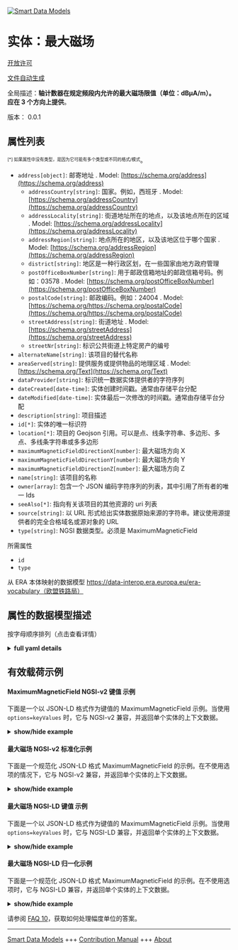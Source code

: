 <!-- 10-Header -->
    
[![Smart Data Models](https://smartdatamodels.org/wp-content/uploads/2022/01/SmartDataModels_logo.png "Logo")](https://smartdatamodels.org)    

实体：最大磁场    
=======
<!-- /10-Header -->
    
<!-- 15-License -->
    

[开放许可](https://github.com/smart-data-models//dataModel.ERA/blob/master/MaximumMagneticField/LICENSE.md)    

[文件自动生成](https://docs.google.com/presentation/d/e/2PACX-1vTs-Ng5dIAwkg91oTTUdt8ua7woBXhPnwavZ0FxgR8BsAI_Ek3C5q97Nd94HS8KhP-r_quD4H0fgyt3/pub?start=false&loop=false&delayms=3000#slide=id.gb715ace035_0_60)    
<!-- /15-License -->
    
<!-- 20-Description -->
    

全局描述：**轴计数器在规定频段内允许的最大磁场限值（单位：dBµA/m）。    
应在 3 个方向上提供**。    

版本： 0.0.1    
<!-- /20-Description -->
    
<!-- 30-PropertiesList -->
    

## 属性列表    

<sup><sub>[*] 如果属性中没有类型，是因为它可能有多个类型或不同的格式/模式</sub></sup>。    
- `address[object]`: 邮寄地址  . Model: [https://schema.org/address](https://schema.org/address)
	- `addressCountry[string]`: 国家。例如，西班牙  . Model: [https://schema.org/addressCountry](https://schema.org/addressCountry)    
	- `addressLocality[string]`: 街道地址所在的地点，以及该地点所在的区域  . Model: [https://schema.org/addressLocality](https://schema.org/addressLocality)    
	- `addressRegion[string]`: 地点所在的地区，以及该地区位于哪个国家  . Model: [https://schema.org/addressRegion](https://schema.org/addressRegion)    
	- `district[string]`: 地区是一种行政区划，在一些国家由地方政府管理      
	- `postOfficeBoxNumber[string]`: 用于邮政信箱地址的邮政信箱号码。例如：03578  . Model: [https://schema.org/postOfficeBoxNumber](https://schema.org/postOfficeBoxNumber)    
	- `postalCode[string]`: 邮政编码。例如：24004  . Model: [https://schema.org/https://schema.org/postalCode](https://schema.org/https://schema.org/postalCode)    
	- `streetAddress[string]`: 街道地址  . Model: [https://schema.org/streetAddress](https://schema.org/streetAddress)    
	- `streetNr[string]`: 标识公共街道上特定房产的编号      
- `alternateName[string]`: 该项目的替代名称  
- `areaServed[string]`: 提供服务或提供物品的地理区域  . Model: [https://schema.org/Text](https://schema.org/Text)
- `dataProvider[string]`: 标识统一数据实体提供者的字符序列  
- `dateCreated[date-time]`: 实体创建时间戳。通常由存储平台分配  
- `dateModified[date-time]`: 实体最后一次修改的时间戳。通常由存储平台分配  
- `description[string]`: 项目描述  
- `id[*]`: 实体的唯一标识符  
- `location[*]`: 项目的 Geojson 引用。可以是点、线条字符串、多边形、多点、多线条字符串或多多边形  
- `maximumMagneticFieldDirectionX[number]`: 最大磁场方向 X  
- `maximumMagneticFieldDirectionY[number]`: 最大磁场方向 Y  
- `maximumMagneticFieldDirectionZ[number]`: 最大磁场方向 Z  
- `name[string]`: 该项目的名称  
- `owner[array]`: 包含一个 JSON 编码字符序列的列表，其中引用了所有者的唯一 Ids  
- `seeAlso[*]`: 指向有关该项目的其他资源的 uri 列表  
- `source[string]`: 以 URL 形式给出实体数据原始来源的字符串。建议使用源提供者的完全合格域名或源对象的 URL  
- `type[string]`: NGSI 数据类型。必须是 MaximumMagneticField  
<!-- /30-PropertiesList -->
    
<!-- 35-RequiredProperties -->
    

所需属性    
- `id`  
- `type`  
<!-- /35-RequiredProperties -->
    
<!-- 40-RequiredProperties -->
    

从 ERA 本体映射的数据模型 https://data-interop.era.europa.eu/era-vocabulary（欧盟铁路局）    
<!-- /40-RequiredProperties -->
    
<!-- 50-DataModelHeader -->
    

## 属性的数据模型描述    

按字母顺序排列（点击查看详情）    
<!-- /50-DataModelHeader -->
    
<!-- 60-ModelYaml -->
    
<details><summary><strong>full yaml details</strong></summary>      

```yaml    
MaximumMagneticField:      
  description: |-      
    The maximum magnetic field limits allowed for axle counters (in dBµA/m) for a defined frequency band.      
    It should be provided in 3 directions.      
  properties:      
    address:      
      description: The mailing address      
      properties:      
        addressCountry:      
          description: 'The country. For example, Spain'      
          type: string      
          x-ngsi:      
            model: https://schema.org/addressCountry      
            type: Property      
        addressLocality:      
          description: 'The locality in which the street address is, and which is in the region'      
          type: string      
          x-ngsi:      
            model: https://schema.org/addressLocality      
            type: Property      
        addressRegion:      
          description: 'The region in which the locality is, and which is in the country'      
          type: string      
          x-ngsi:      
            model: https://schema.org/addressRegion      
            type: Property      
        district:      
          description: 'A district is a type of administrative division that, in some countries, is managed by the local government'      
          type: string      
          x-ngsi:      
            type: Property      
        postOfficeBoxNumber:      
          description: 'The post office box number for PO box addresses. For example, 03578'      
          type: string      
          x-ngsi:      
            model: https://schema.org/postOfficeBoxNumber      
            type: Property      
        postalCode:      
          description: 'The postal code. For example, 24004'      
          type: string      
          x-ngsi:      
            model: https://schema.org/https://schema.org/postalCode      
            type: Property      
        streetAddress:      
          description: The street address      
          type: string      
          x-ngsi:      
            model: https://schema.org/streetAddress      
            type: Property      
        streetNr:      
          description: Number identifying a specific property on a public street      
          type: string      
          x-ngsi:      
            type: Property      
      type: object      
      x-ngsi:      
        model: https://schema.org/address      
        type: Property      
    alternateName:      
      description: An alternative name for this item      
      type: string      
      x-ngsi:      
        type: Property      
    areaServed:      
      description: The geographic area where a service or offered item is provided      
      type: string      
      x-ngsi:      
        model: https://schema.org/Text      
        type: Property      
    dataProvider:      
      description: A sequence of characters identifying the provider of the harmonised data entity      
      type: string      
      x-ngsi:      
        type: Property      
    dateCreated:      
      description: Entity creation timestamp. This will usually be allocated by the storage platform      
      format: date-time      
      type: string      
      x-ngsi:      
        type: Property      
    dateModified:      
      description: Timestamp of the last modification of the entity. This will usually be allocated by the storage platform      
      format: date-time      
      type: string      
      x-ngsi:      
        type: Property      
    description:      
      description: A description of this item      
      type: string      
      x-ngsi:      
        type: Property      
    id:      
      anyOf:      
        - description: Identifier format of any NGSI entity      
          maxLength: 256      
          minLength: 1      
          pattern: ^[\w\-\.\{\}\$\+\*\[\]`|~^@!,:\\]+$      
          type: string      
          x-ngsi:      
            type: Property      
        - description: Identifier format of any NGSI entity      
          format: uri      
          type: string      
          x-ngsi:      
            type: Property      
      description: Unique identifier of the entity      
      x-ngsi:      
        type: Property      
    location:      
      description: 'Geojson reference to the item. It can be Point, LineString, Polygon, MultiPoint, MultiLineString or MultiPolygon'      
      oneOf:      
        - description: Geojson reference to the item. Point      
          properties:      
            bbox:      
              items:      
                type: number      
              minItems: 4      
              type: array      
            coordinates:      
              items:      
                type: number      
              minItems: 2      
              type: array      
            type:      
              enum:      
                - Point      
              type: string      
          required:      
            - type      
            - coordinates      
          title: GeoJSON Point      
          type: object      
          x-ngsi:      
            type: GeoProperty      
        - description: Geojson reference to the item. LineString      
          properties:      
            bbox:      
              items:      
                type: number      
              minItems: 4      
              type: array      
            coordinates:      
              items:      
                items:      
                  type: number      
                minItems: 2      
                type: array      
              minItems: 2      
              type: array      
            type:      
              enum:      
                - LineString      
              type: string      
          required:      
            - type      
            - coordinates      
          title: GeoJSON LineString      
          type: object      
          x-ngsi:      
            type: GeoProperty      
        - description: Geojson reference to the item. Polygon      
          properties:      
            bbox:      
              items:      
                type: number      
              minItems: 4      
              type: array      
            coordinates:      
              items:      
                items:      
                  items:      
                    type: number      
                  minItems: 2      
                  type: array      
                minItems: 4      
                type: array      
              type: array      
            type:      
              enum:      
                - Polygon      
              type: string      
          required:      
            - type      
            - coordinates      
          title: GeoJSON Polygon      
          type: object      
          x-ngsi:      
            type: GeoProperty      
        - description: Geojson reference to the item. MultiPoint      
          properties:      
            bbox:      
              items:      
                type: number      
              minItems: 4      
              type: array      
            coordinates:      
              items:      
                items:      
                  type: number      
                minItems: 2      
                type: array      
              type: array      
            type:      
              enum:      
                - MultiPoint      
              type: string      
          required:      
            - type      
            - coordinates      
          title: GeoJSON MultiPoint      
          type: object      
          x-ngsi:      
            type: GeoProperty      
        - description: Geojson reference to the item. MultiLineString      
          properties:      
            bbox:      
              items:      
                type: number      
              minItems: 4      
              type: array      
            coordinates:      
              items:      
                items:      
                  items:      
                    type: number      
                  minItems: 2      
                  type: array      
                minItems: 2      
                type: array      
              type: array      
            type:      
              enum:      
                - MultiLineString      
              type: string      
          required:      
            - type      
            - coordinates      
          title: GeoJSON MultiLineString      
          type: object      
          x-ngsi:      
            type: GeoProperty      
        - description: Geojson reference to the item. MultiLineString      
          properties:      
            bbox:      
              items:      
                type: number      
              minItems: 4      
              type: array      
            coordinates:      
              items:      
                items:      
                  items:      
                    items:      
                      type: number      
                    minItems: 2      
                    type: array      
                  minItems: 4      
                  type: array      
                type: array      
              type: array      
            type:      
              enum:      
                - MultiPolygon      
              type: string      
          required:      
            - type      
            - coordinates      
          title: GeoJSON MultiPolygon      
          type: object      
          x-ngsi:      
            type: GeoProperty      
      x-ngsi:      
        type: GeoProperty      
    maximumMagneticFieldDirectionX:      
      description: Maximum magnetic field direction X      
      type: number      
      x-ngsi:      
        type: Property      
    maximumMagneticFieldDirectionY:      
      description: Maximum magnetic field direction Y      
      type: number      
      x-ngsi:      
        type: Property      
    maximumMagneticFieldDirectionZ:      
      description: Maximum magnetic field direction Z      
      type: number      
      x-ngsi:      
        type: Property      
    name:      
      description: The name of this item      
      type: string      
      x-ngsi:      
        type: Property      
    owner:      
      description: A List containing a JSON encoded sequence of characters referencing the unique Ids of the owner(s)      
      items:      
        anyOf:      
          - description: Identifier format of any NGSI entity      
            maxLength: 256      
            minLength: 1      
            pattern: ^[\w\-\.\{\}\$\+\*\[\]`|~^@!,:\\]+$      
            type: string      
            x-ngsi:      
              type: Property      
          - description: Identifier format of any NGSI entity      
            format: uri      
            type: string      
            x-ngsi:      
              type: Property      
        description: Unique identifier of the entity      
        x-ngsi:      
          type: Property      
      type: array      
      x-ngsi:      
        type: Property      
    seeAlso:      
      description: list of uri pointing to additional resources about the item      
      oneOf:      
        - items:      
            format: uri      
            type: string      
          minItems: 1      
          type: array      
        - format: uri      
          type: string      
      x-ngsi:      
        type: Property      
    source:      
      description: 'A sequence of characters giving the original source of the entity data as a URL. Recommended to be the fully qualified domain name of the source provider, or the URL to the source object'      
      type: string      
      x-ngsi:      
        type: Property      
    type:      
      description: NGSI data type. It has to be MaximumMagneticField      
      enum:      
        - MaximumMagneticField      
      type: string      
      x-ngsi:      
        type: Property      
  required:      
    - id      
    - type      
  type: object      
  x-derived-from: http://data.europa.eu/949/MaximumMagneticField      
  x-disclaimer: 'Redistribution and use in source and binary forms, with or without modification, are permitted  provided that the license conditions are met. Copyleft (c) 2023 Contributors to Smart Data Models Program'      
  x-license-url: https://github.com/smart-data-models/dataModel.ERA/blob/master/MaximumMagneticField/LICENSE.md      
  x-model-schema: https://smart-data-models.github.io/dataModel.ERA/Certificate/schema.json      
  x-model-tags: 'ERA vocabulary, railway, train'      
  x-version: 0.0.1      
```    
</details>      
<!-- /60-ModelYaml -->
    
<!-- 70-MiddleNotes -->
    
<!-- /70-MiddleNotes -->
    
<!-- 80-Examples -->
    

## 有效载荷示例    

#### MaximumMagneticField NGSI-v2 键值 示例    

下面是一个以 JSON-LD 格式作为键值的 MaximumMagneticField 示例。当使用 `options=keyValues` 时，它与 NGSI-v2 兼容，并返回单个实体的上下文数据。    
<details><summary><strong>show/hide example</strong></summary>      

```json  

{  
  "id": "urn:ngsi-ld:MaximumMagneticField:id:RBVW:96380852",  
  "dateCreated": "1992-07-01T01:29:02Z",  
  "dateModified": "2022-07-21T07:13:50Z",  
  "source": "Method modern phone whatever thing. Discussion example your dog fund serv",  
  "name": "Nothing church tonight church do",  
  "alternateName": "Near second chance respond energy. Within try notice oil. Almost either worker school game list improve.",  
  "description": "Difficu",  
  "dataProvider": "Protect relationship almost movie hand when. End foot woman military appear manage meet long. Threat r",  
  "owner": [  
    "urn:ngsi-ld:MaximumMagneticField:items:VXOI:93063711",  
    "urn:ngsi-ld:MaximumMagneticField:items:YGLS:61846331"  
  ],  
  "seeAlso": [  
    "urn:ngsi-ld:MaximumMagneticField:items:LSEW:60720157"  
  ],  
  "location": {  
    "type": "Point",  
    "coordinates": [  
      12.1959295,  
      -80.960856  
    ]  
  },  
  "address": {  
    "streetAddress": "Number nature rock important pull. Much concern up certainly p",  
    "addressLocality": "Region may realize sign my. Wester",  
    "addressRegion": "Project resource recent require bank sell. Similar finish audience end.",  
    "addressCountry": "Experience institution case officer. Window section area information. College or sport charge remember thing give.",  
    "postalCode": "Season check including hard light skill. Firm town nice. Letter",  
    "postOfficeBoxNumber": "Fire gun push somebody concern pretty away what. Bit hotel say discuss. Small similar common whether painting stock.",  
    "streetNr": "Series baby such probably cell court. Pretty value still sit chance party. Dra",  
    "district": "Allow site finally evidence green."  
  },  
  "areaServed": "Employee they catch fight suggest. Executive positive eight piece.",  
  "type": "MaximumMagneticField",  
  "maximumMagneticFieldDirectionX": 864,  
  "maximumMagneticFieldDirectionY": 864,  
  "maximumMagneticFieldDirectionZ": 864
}  
```  
</details>    

#### 最大磁场 NGSI-v2 标准化示例    

下面是一个规范化 JSON-LD 格式 MaximumMagneticField 的示例。在不使用选项的情况下，它与 NGSI-v2 兼容，并返回单个实体的上下文数据。    
<details><summary><strong>show/hide example</strong></summary>      

```json  

{  
  "id": "urn:ngsi-ld:MaximumMagneticField:id:RBVW:96380852",  
  "dateCreated": {  
    "type": "DateTime",  
    "value": "1992-07-01T01:29:02Z"  
  },  
  "dateModified": {  
    "type": "DateTime",  
    "value": "2022-07-21T07:13:50Z"  
  },  
  "source": {  
    "type": "Text",  
    "value": "Method modern phone whatever thing. Discussion example your dog fund serv"  
  },  
  "name": {  
    "type": "Text",  
    "value": "Nothing church tonight church do"  
  },  
  "alternateName": {  
    "type": "Text",  
    "value": "Near second chance respond energy. Within try notice oil. Almost either worker school game list improve."  
  },  
  "description": {  
    "type": "Text",  
    "value": "Difficu"  
  },  
  "dataProvider": {  
    "type": "Text",  
    "value": "Protect relationship almost movie hand when. End foot woman military appear manage meet long. Threat r"  
  },  
  "owner": {  
    "type": "StructuredValue",  
    "value": [  
      "urn:ngsi-ld:MaximumMagneticField:items:VXOI:93063711",  
      "urn:ngsi-ld:MaximumMagneticField:items:YGLS:61846331"  
    ]  
  },  
  "seeAlso": {  
    "type": "StructuredValue",  
    "value": [  
      "urn:ngsi-ld:MaximumMagneticField:items:LSEW:60720157"  
    ]  
  },  
  "location": {  
    "type": "geo:json",  
    "value": {  
      "type": "Point",  
      "coordinates": [  
        12.1959295,  
        -80.960856  
      ]  
    }  
  },  
  "address": {  
    "type": "StructuredValue",  
    "value": {  
      "streetAddress": "Number nature rock important pull. Much concern up certainly p",  
      "addressLocality": "Region may realize sign my. Wester",  
      "addressRegion": "Project resource recent require bank sell. Similar finish audience end.",  
      "addressCountry": "Experience institution case officer. Window section area information. College or sport charge remember thing give.",  
      "postalCode": "Season check including hard light skill. Firm town nice. Letter",  
      "postOfficeBoxNumber": "Fire gun push somebody concern pretty away what. Bit hotel say discuss. Small similar common whether painting stock.",  
      "streetNr": "Series baby such probably cell court. Pretty value still sit chance party. Dra",  
      "district": "Allow site finally evidence green."  
    }  
  },  
  "areaServed": {  
    "type": "Text",  
    "value": "Employee they catch fight suggest. Executive positive eight piece."  
  },  
  "type": "MaximumMagneticField",  
  "maximumMagneticFieldDirectionX": {  
    "type": "Number",  
    "value": 864  
  },  
  "maximumMagneticFieldDirectionY": {  
    "type": "Number",  
    "value": 864  
  },  
  "maximumMagneticFieldDirectionZ": {  
    "type": "Number",  
    "value": 864  
  }  
}  
```  
</details>    

#### 最大磁场 NGSI-LD 键值 示例    

下面是一个以 JSON-LD 格式作为键值的 MaximumMagneticField 示例。当使用 `options=keyValues` 时，它与 NGSI-LD 兼容，并返回单个实体的上下文数据。    
<details><summary><strong>show/hide example</strong></summary>      

```json  

{  
  "id": "urn:ngsi-ld:MaximumMagneticField:id:RBVW:96380852",  
  "dateCreated": "1992-07-01T01:29:02Z",  
  "dateModified": "2022-07-21T07:13:50Z",  
  "source": "Method modern phone whatever thing. Discussion example your dog fund serv",  
  "name": "Nothing church tonight church do",  
  "alternateName": "Near second chance respond energy. Within try notice oil. Almost either worker school game list improve.",  
  "description": "Difficu",  
  "dataProvider": "Protect relationship almost movie hand when. End foot woman military appear manage meet long. Threat r",  
  "owner": [  
    "urn:ngsi-ld:MaximumMagneticField:items:VXOI:93063711",  
    "urn:ngsi-ld:MaximumMagneticField:items:YGLS:61846331"  
  ],  
  "seeAlso": [  
    "urn:ngsi-ld:MaximumMagneticField:items:LSEW:60720157"  
  ],  
  "location": {  
    "type": "Point",  
    "coordinates": [  
      12.1959295,  
      -80.960856  
    ]  
  },  
  "address": {  
    "streetAddress": "Number nature rock important pull. Much concern up certainly p",  
    "addressLocality": "Region may realize sign my. Wester",  
    "addressRegion": "Project resource recent require bank sell. Similar finish audience end.",  
    "addressCountry": "Experience institution case officer. Window section area information. College or sport charge remember thing give.",  
    "postalCode": "Season check including hard light skill. Firm town nice. Letter",  
    "postOfficeBoxNumber": "Fire gun push somebody concern pretty away what. Bit hotel say discuss. Small similar common whether painting stock.",  
    "streetNr": "Series baby such probably cell court. Pretty value still sit chance party. Dra",  
    "district": "Allow site finally evidence green."  
  },  
  "areaServed": "Employee they catch fight suggest. Executive positive eight piece.",  
  "type": "MaximumMagneticField",  
  "maximumMagneticFieldDirectionX": 864,  
  "maximumMagneticFieldDirectionY": 864,  
  "maximumMagneticFieldDirectionZ": 864,  
  "@context": [  
    "https://raw.githubusercontent.com/smart-data-models/dataModel.ERA/master/context.jsonld"  
  ]  
}  
```  
</details>    

#### 最大磁场 NGSI-LD 归一化示例    

下面是一个规范化 JSON-LD 格式 MaximumMagneticField 的示例。在不使用选项时，它与 NGSI-LD 兼容，并返回单个实体的上下文数据。    
<details><summary><strong>show/hide example</strong></summary>      

```json  

{  
  "id": "urn:ngsi-ld:MaximumMagneticField:id:XYSL:59916457",  
  "dateCreated": {  
    "type": "Property",  
    "value": {  
      "@type": "DateTime",  
      "@value": "2011-01-17T00:20:24Z"  
    }  
  },  
  "dateModified": {  
    "type": "Property",  
    "value": {  
      "@type": "DateTime",  
      "@value": "1971-04-03T19:24:25Z"  
    }  
  },  
  "source": {  
    "type": "Property",  
    "value": "Seek material four bed eat foot four cut. Industry medical human yet collection."  
  },  
  "name": {  
    "type": "Property",  
    "value": "Everyone safe interesting eat. Again might live manager. Surf"  
  },  
  "alternateName": {  
    "type": "Property",  
    "value": "Here people p"  
  },  
  "description": {  
    "type": "Property",  
    "value": "Activity treat its in. Also step board might truth small interesting."  
  },  
  "dataProvider": {  
    "type": "Property",  
    "value": "Article care radio win program responsibility water. South expect yard past most team. Raise population since meet between set."  
  },  
  "owner": {  
    "type": "Property",  
    "value": [  
      "urn:ngsi-ld:MaximumMagneticField:items:QGWL:53478074",  
      "urn:ngsi-ld:MaximumMagneticField:items:IBUO:48085735"  
    ]  
  },  
  "seeAlso": {  
    "type": "Property",  
    "value": [  
      "urn:ngsi-ld:MaximumMagneticField:items:XXHU:41714471"  
    ]  
  },  
  "location": {  
    "type": "Property",  
    "value": {  
      "type": "Point",  
      "coordinates": [  
        -8.077867,  
        60.671442  
      ]  
    }  
  },  
  "address": {  
    "type": "Property",  
    "value": {  
      "streetAddress": "West trial language field. Stock high senior success go whole.",  
      "addressLocality": "Community catch mission perhaps especially option degree. Create option part not return draw identify art. Success relate series according.",  
      "addressRegion": "List successful a during loss nor. Conference hit well far f",  
      "addressCountry": "Our seem scientist. Hot group true design season crime. Far safe miss doctor.",  
      "postalCode": "Interesting top success try.",  
      "postOfficeBoxNumber": "Huge foot truth ball. ",  
      "streetNr": "Land need cold question.",  
      "district": "Throughout way floor believe movie. Off police in begin. Whatever heart half or already window."  
    }  
  },  
  "areaServed": {  
    "type": "Property",  
    "value": "Say already life discuss determine heart. Edge someone parent all her down."  
  },  
  "type": "MaximumMagneticField",  
  "maximumMagneticFieldDirectionX": {  
    "type": "Property",  
    "value": 671  
  },  
  "maximumMagneticFieldDirectionY": {  
    "type": "Property",  
    "value": 707  
  },  
  "maximumMagneticFieldDirectionZ": {  
    "type": "Property",  
    "value": 262  
  },  
  "@context": [  
    "https://raw.githubusercontent.com/smart-data-models/dataModel.ERA/master/context.jsonld"  
  ]  
}  
```  
</details><!-- /80-Examples -->
    
<!-- 90-FooterNotes -->
    
<!-- /90-FooterNotes -->
    
<!-- 95-Units -->
    

请参阅 [FAQ 10](https://smartdatamodels.org/index.php/faqs/)，获取如何处理幅度单位的答案。    
<!-- /95-Units -->
    
<!-- 97-LastFooter -->
    
---    

[Smart Data Models](https://smartdatamodels.org) +++ [Contribution Manual](https://bit.ly/contribution_manual) +++ [About](https://bit.ly/Introduction_SDM)<!-- /97-LastFooter -->
    
